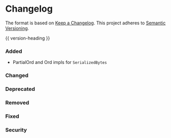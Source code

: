 # Changelog
The format is based on [Keep a Changelog](https://keepachangelog.com/en/1.0.0/).
This project adheres to [Semantic Versioning](https://semver.org/spec/v2.0.0.html).

{{ version-heading }}

### Added

- PartialOrd and Ord impls for `SerializedBytes`

### Changed

### Deprecated

### Removed

### Fixed

### Security

